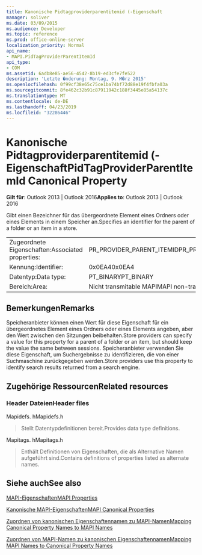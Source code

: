 ```yaml
---
title: Kanonische Pidtagproviderparentitemid (-Eigenschaft
manager: soliver
ms.date: 03/09/2015
ms.audience: Developer
ms.topic: reference
ms.prod: office-online-server
localization_priority: Normal
api_name:
- MAPI.PidTagProviderParentItemId
api_type:
- COM
ms.assetid: 6adb8e85-ae56-4542-8b19-ed3cfe7fe522
description: 'Letzte �nderung: Montag, 9. M�rz 2015'
ms.openlocfilehash: 0f99cf38e65c75ce1ba74bf72d88e19f4fbfa03a
ms.sourcegitcommit: 8fe462c32b91c87911942c188f3445e85a54137c
ms.translationtype: MT
ms.contentlocale: de-DE
ms.lasthandoff: 04/23/2019
ms.locfileid: "32286446"
---
```

# <a name="pidtagproviderparentitemid-canonical-property"></a><span data-ttu-id="859a2-103">Kanonische Pidtagproviderparentitemid (-Eigenschaft</span><span class="sxs-lookup"><span data-stu-id="859a2-103">PidTagProviderParentItemId Canonical Property</span></span>

  
  
<span data-ttu-id="859a2-104">**Gilt für**: Outlook 2013 | Outlook 2016</span><span class="sxs-lookup"><span data-stu-id="859a2-104">**Applies to**: Outlook 2013 | Outlook 2016</span></span> 
  
<span data-ttu-id="859a2-105">Gibt einen Bezeichner für das übergeordnete Element eines Ordners oder eines Elements in einem Speicher an.</span><span class="sxs-lookup"><span data-stu-id="859a2-105">Specifies an identifier for the parent of a folder or an item in a store.</span></span>
  
|||
|:-----|:-----|
|<span data-ttu-id="859a2-106">Zugeordnete Eigenschaften:</span><span class="sxs-lookup"><span data-stu-id="859a2-106">Associated properties:</span></span>  <br/> |<span data-ttu-id="859a2-107">PR_PROVIDER_PARENT_ITEMID</span><span class="sxs-lookup"><span data-stu-id="859a2-107">PR_PROVIDER_PARENT_ITEMID</span></span>  <br/> |
|<span data-ttu-id="859a2-108">Kennung:</span><span class="sxs-lookup"><span data-stu-id="859a2-108">Identifier:</span></span>  <br/> |<span data-ttu-id="859a2-109">0x0EA4</span><span class="sxs-lookup"><span data-stu-id="859a2-109">0x0EA4</span></span>  <br/> |
|<span data-ttu-id="859a2-110">Datentyp:</span><span class="sxs-lookup"><span data-stu-id="859a2-110">Data type:</span></span>  <br/> |<span data-ttu-id="859a2-111">PT_BINARY</span><span class="sxs-lookup"><span data-stu-id="859a2-111">PT_BINARY</span></span>  <br/> |
|<span data-ttu-id="859a2-112">Bereich:</span><span class="sxs-lookup"><span data-stu-id="859a2-112">Area:</span></span>  <br/> |<span data-ttu-id="859a2-113">Nicht transmitable MAPI</span><span class="sxs-lookup"><span data-stu-id="859a2-113">MAPI non-transmittable</span></span>  <br/> |
   
## <a name="remarks"></a><span data-ttu-id="859a2-114">Bemerkungen</span><span class="sxs-lookup"><span data-stu-id="859a2-114">Remarks</span></span>

<span data-ttu-id="859a2-115">Speicheranbieter können einen Wert für diese Eigenschaft für ein übergeordnetes Element eines Ordners oder eines Elements angeben, aber den Wert zwischen den Sitzungen beibehalten.</span><span class="sxs-lookup"><span data-stu-id="859a2-115">Store providers can specify a value for this property for a parent of a folder or an item, but should keep the value the same between sessions.</span></span> <span data-ttu-id="859a2-116">Speicheranbieter verwenden Sie diese Eigenschaft, um Suchergebnisse zu identifizieren, die von einer Suchmaschine zurückgegeben werden.</span><span class="sxs-lookup"><span data-stu-id="859a2-116">Store providers use this property to identify search results returned from a search engine.</span></span>
  
## <a name="related-resources"></a><span data-ttu-id="859a2-117">Zugehörige Ressourcen</span><span class="sxs-lookup"><span data-stu-id="859a2-117">Related resources</span></span>

### <a name="header-files"></a><span data-ttu-id="859a2-118">Header Dateien</span><span class="sxs-lookup"><span data-stu-id="859a2-118">Header files</span></span>

<span data-ttu-id="859a2-119">Mapidefs. h</span><span class="sxs-lookup"><span data-stu-id="859a2-119">Mapidefs.h</span></span>
  
> <span data-ttu-id="859a2-120">Stellt Datentypdefinitionen bereit.</span><span class="sxs-lookup"><span data-stu-id="859a2-120">Provides data type definitions.</span></span>
    
<span data-ttu-id="859a2-121">Mapitags. h</span><span class="sxs-lookup"><span data-stu-id="859a2-121">Mapitags.h</span></span>
  
> <span data-ttu-id="859a2-122">Enthält Definitionen von Eigenschaften, die als Alternative Namen aufgeführt sind.</span><span class="sxs-lookup"><span data-stu-id="859a2-122">Contains definitions of properties listed as alternate names.</span></span>
    
## <a name="see-also"></a><span data-ttu-id="859a2-123">Siehe auch</span><span class="sxs-lookup"><span data-stu-id="859a2-123">See also</span></span>



[<span data-ttu-id="859a2-124">MAPI-Eigenschaften</span><span class="sxs-lookup"><span data-stu-id="859a2-124">MAPI Properties</span></span>](mapi-properties.md)
  
[<span data-ttu-id="859a2-125">Kanonische MAPI-Eigenschaften</span><span class="sxs-lookup"><span data-stu-id="859a2-125">MAPI Canonical Properties</span></span>](mapi-canonical-properties.md)
  
[<span data-ttu-id="859a2-126">Zuordnen von kanonischen Eigenschaftennamen zu MAPI-Namen</span><span class="sxs-lookup"><span data-stu-id="859a2-126">Mapping Canonical Property Names to MAPI Names</span></span>](mapping-canonical-property-names-to-mapi-names.md)
  
[<span data-ttu-id="859a2-127">Zuordnen von MAPI-Namen zu kanonischen Eigenschaftennamen</span><span class="sxs-lookup"><span data-stu-id="859a2-127">Mapping MAPI Names to Canonical Property Names</span></span>](mapping-mapi-names-to-canonical-property-names.md)

